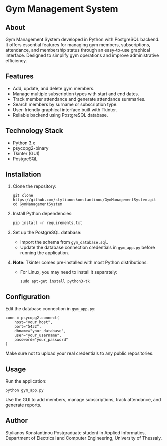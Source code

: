 # Gym Management System

## About

Gym Management System developed in Python with PostgreSQL backend. It offers essential features for managing gym members, subscriptions, attendance, and membership status through an easy-to-use graphical interface. Designed to simplify gym operations and improve administrative efficiency.

## Features

- Add, update, and delete gym members.
- Manage multiple subscription types with start and end dates.
- Track member attendance and generate attendance summaries.
- Search members by surname or subscription type.
- User-friendly graphical interface built with Tkinter.
- Reliable backend using PostgreSQL database.

## Technology Stack

- Python 3.x
- psycopg2-binary
- Tkinter (GUI)
- PostgreSQL

## Installation

1. Clone the repository:
   ```
   git clone https://github.com/stylianoskonstantinou/GymManagementSystem.git
   cd GymManagementSystem
   ```

2. Install Python dependencies:
   ```
   pip install -r requirements.txt
   ```

3. Set up the PostgreSQL database:
   - Import the schema from `gym_database.sql`.
   - Update the database connection credentials in `gym_app.py` before running the application.

4. **Note:** Tkinter comes pre-installed with most Python distributions.  
   - For Linux, you may need to install it separately:
     ```
     sudo apt-get install python3-tk
     ```

## Configuration

Edit the database connection in `gym_app.py`:

```
conn = psycopg2.connect(
    host="your_host",
    port="5432",
    dbname="your_database",
    user="your_username",
    password="your_password"
)
```

Make sure not to upload your real credentials to any public repositories.

## Usage

Run the application:

```
python gym_app.py
```

Use the GUI to add members, manage subscriptions, track attendance, and generate reports.

## Author
Stylianos Konstantinou
Postgraduate student in Applied Informatics, Department of Electrical and Computer Engineering, University of Thessaly.
